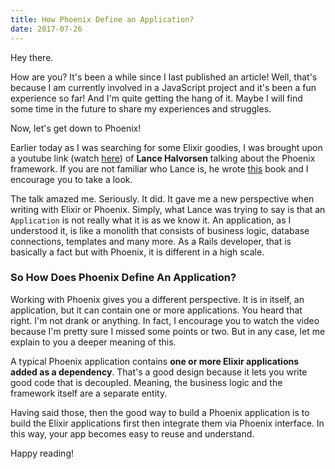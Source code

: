 ```yaml
---
title: How Phoenix Define an Application?
date: 2017-07-26
---
```


Hey there.

How are you? It's been a while since I last published an article! Well, that's
because I am currently involved in a JavaScript project and it's been a fun
experience so far! And I'm quite getting the hang of it. Maybe I will find some time
in the future to share my experiences and struggles.

Now, let's get down to Phoenix!

Earlier today as I was searching for some Elixir goodies, I was brought upon a
youtube link (watch [here](https://www.youtube.com/watch?v=lDKCSheBc-8)) of **Lance Halvorsen**
talking about the Phoenix framework. If you are not familiar who Lance is, he wrote
[this](https://pragprog.com/book/lhelph/functional-web-development-with-elixir-otp-and-phoenix)
book and I encourage you to take a look.

The talk amazed me. Seriously. It did. It gave me a new perspective when writing
with Elixir or Phoenix. Simply, what Lance was trying to say is that an
`Application` is not really what it is as we know it. An application, as I
understood it, is like a monolith that consists of business logic, database
connections, templates and many more. As a Rails developer, that is basically
a fact but with Phoenix, it is different in a high scale.

### So How Does Phoenix Define An Application?

Working with Phoenix gives you a different perspective. It is in itself, an
application, but it can contain one or more applications. You heard that right.
I'm not drank or anything. In fact, I encourage you to watch the video because
I'm pretty sure I missed some points or two. But in any case, let me explain to
you a deeper meaning of this.

A typical Phoenix application contains **one or more Elixir applications added as
a dependency**. That's a good design because it lets you write good code that is
decoupled. Meaning, the business logic and the framework itself are a separate
entity.

Having said those, then the good way to build a Phoenix application is to build
the Elixir applications first then integrate them via Phoenix interface. In this
way, your app becomes easy to reuse and understand.

Happy reading!
